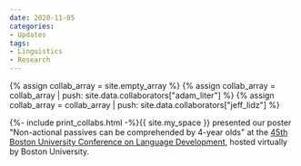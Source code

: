```yaml
---
date: 2020-11-05
categories:
- Updates
tags:
- Linguistics
- Research
---
```


{% assign collab_array = site.empty_array %}
{% assign collab_array = collab_array | push: site.data.collaborators["adam_liter"] %}
{% assign collab_array = collab_array | push: site.data.collaborators["jeff_lidz"] %}

{%- include print_collabs.html -%}{{ site.my_space }} presented our poster "Non-actional passives can be comprehended by 4-year olds" at the <a href="http://www.bu.edu/bucld/">45th Boston University Conference on Language Development</a>, hosted virtually by Boston University.

<!-- more -->
